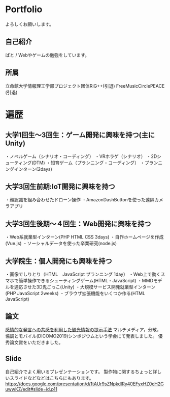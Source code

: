 Portfolio
====

よろしくお願いします。

## 自己紹介
ぱと / Webやゲームの勉強をしています。


## 所属
立命館大学情報理工学部プロジェクト団体RiG++(引退)
FreeMusicCirclePEACE (引退)


遍歴
====

## 大学1回生～3回生：ゲーム開発に興味を持つ(主にUnity)
・ノベルゲーム（シナリオ・コーディング）
・VRホラゲ（シナリオ）
・2Dシューティング(DTM)
・知育ゲーム（プランニング・コーディング）
・プランニングインターン(2days)

## 大学3回生前期:IoT開発に興味を持つ
・顔認識を組み合わせたドローン操作
・AmazonDashButtonを使った遠隔カメラアプリ

## 大学3回生後期～４回生：Web開発に興味を持つ
・Web系就業型インターン(PHP HTML CSS 3days)
・自作ホームページを作成(Vue.js)
・ソーシャルデータを使った卒業研究(node.js)

## 大学院生：個人開発にも興味を持つ
・画像でしりとり（HTML　JavaScript プランニング 1day）
・Web上で動くスマホで簡単操作できるシューティングゲーム(HTML・JavaScript)
・MMDモデルを適応させた3D鬼ごっこ(Unity)
・大規模サービス開発就業型インターン(PHP JavaScript 2weeks)
・ブラウザ拡張機能をいくつか作る(HTML JavaScript)

## 論文
[感情的な発言への共感を利用した観光情報の提示手法](http://tsys.jp/dicomo/2019/program/program_abst.html#2A-4)
マルチメディア，分散，協調とモバイル(DICOMO2019)シンポジウムという学会にて発表しました。
優秀論文賞をいただきました。

## Slide
自己紹介でよく用いるプレゼンテーションです。
製作物に関するちょっと詳しいスライドなどなどはこちらにもあります。
https://docs.google.com/presentation/d/1tAUr9sZNpkdlRy40EFyxHZ0eH2GuwwKZ/edit#slide=id.p11
